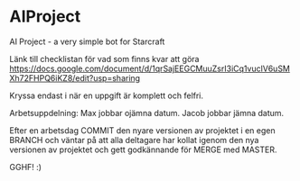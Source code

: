 # AIProject
AI Project - a very simple bot for Starcraft

Länk  till checklistan för vad som finns kvar att göra
https://docs.google.com/document/d/1qrSajEEGCMuuZsrI3iCq1vuclV6uSMXh72FHPQ6iKZ8/edit?usp=sharing

Kryssa endast i när en uppgift är komplett och felfri. 

Arbetsuppdelning: 
Max jobbar ojämna datum.
Jacob jobbar jämna datum.

Efter en arbetsdag COMMIT den nyare versionen av projektet i en egen BRANCH och väntar på att alla deltagare har kollat
igenom den nya versionen av projektet och gett godkännande för MERGE med MASTER. 

GGHF! :)
